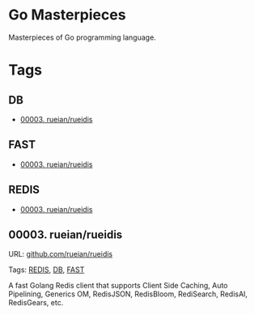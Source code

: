 # Go Masterpieces

Masterpieces of Go programming language.

# Tags

## DB

* [00003. rueian/rueidis](##00003-rueianrueidis)


## FAST

* [00003. rueian/rueidis](##00003-rueianrueidis)


## REDIS

* [00003. rueian/rueidis](##00003-rueianrueidis)




## 00003. rueian/rueidis

URL: [github.com/rueian/rueidis](https://github.com/rueian/rueidis)

Tags: [REDIS](##redis), [DB](##db), [FAST](##fast)

A fast Golang Redis client that supports Client Side Caching, Auto Pipelining, Generics OM, RedisJSON, RedisBloom, RediSearch, RedisAI, RedisGears, etc.



